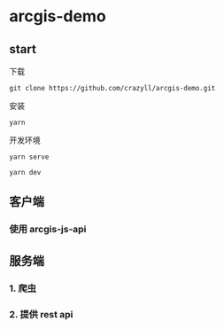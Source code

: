 # arcgis-demo

## start
下载

 `git clone https://github.com/crazyll/arcgis-demo.git`

安装

 `yarn`

 开发环境

 `yarn serve`

 `yarn dev`

## 客户端
### 使用 arcgis-js-api


## 服务端

### 1. 爬虫

### 2. 提供 rest api